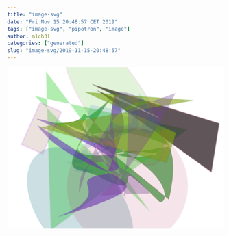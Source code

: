 ```yaml
---
title: "image-svg"
date: "Fri Nov 15 20:48:57 CET 2019"
tags: ["image-svg", "pipotron", "image"]
author: m1ch3l
categories: ["generated"]
slug: "image-svg/2019-11-15-20:48:57"
---
```


![](image.svg)
